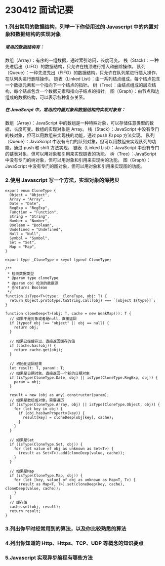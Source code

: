 # 230412 面试记要

### 1.列出常用的数据结构，列举一下你使用过的 Javascript 中的内置对象和数据结构的实现对象

##### 常用的数据结构有：

数组（Array）：有序的一组数据，通过索引访问，长度可变。
栈（Stack）：一种先进后出（LIFO）的数据结构，只允许在栈顶进行插入和删除操作。
队列（Queue）：一种先进先出（FIFO）的数据结构，只允许在队列尾进行插入操作，在队列头进行删除操作。
链表（Linked List）：由一系列结点组成，每个结点包含一个数据元素和一个指向下一个结点的指针。
树（Tree）：由结点组成的层次结构，每个结点包含一个数据元素和指向子结点的指针。
图（Graph）：由节点和边组成的数据结构，可以表示各种复杂关系。

##### 在 JavaScript 中，常用的内置对象和数据结构的实现对象有：

数组（Array）：JavaScript 中的数组是一种特殊对象，可以存储任意类型的数据，长度可变。数组的实现对象是 Array。
栈（Stack）：JavaScript 中没有专门的栈对象，但可以用数组来实现栈的功能，通过 push 和 pop 方法实现。
队列（Queue）：JavaScript 中没有专门的队列对象，但可以用数组来实现队列的功能，通过 push 和 shift 方法实现。
链表（Linked List）：JavaScript 中没有专门的链表对象，但可以用对象和引用来实现链表的功能。
树（Tree）：JavaScript 中没有专门的树对象，但可以用对象和引用来实现树的功能。
图（Graph）：JavaScript 中没有专门的图对象，但可以用对象和引用来实现图的功能。

### 2.使用 Javascript 写一个方法，实现对象的深拷贝

```
export enum CloneType {
  Object = "Object",
  Array = "Array",
  Date = "Date",
  RegExp = "RegExp",
  Function = "Function",
  String = "String",
  Number = "Number",
  Boolean = "Boolean",
  Undefined = "Undefined",
  Null = "Null",
  Symbol = "Symbol",
  Set = "Set",
  Map = "Map",
}

export type _CloneType = keyof typeof CloneType;

/**
 * 检测数据类型
 * @param type cloneType
 * @param obj 检测的数据源
 * @returns Boolean
 */
function isType<T>(type: _CloneType, obj: T) {
  return Object.prototype.toString.call(obj) === `[object ${type}]`;
}

function cloneDeep<T>(obj: T, cache = new WeakMap()): T {
  // 如果不是对象或者是null，直接返回
  if (typeof obj !== "object" || obj == null) {
    return obj;
  }

  // 如果已经缓存过，直接返回缓存的值
  if (cache.has(obj)) {
    return cache.get(obj);
  }

  // 初始化返回结果
  let result: T, param!: T;
  // 如果是日期对象，直接返回一个新的日期对象
  if (isType(CloneType.Date, obj) || isType(CloneType.RegExp, obj)) {
    param = obj;
  }

  result = new (obj as any).constructor(param);
  // 如果是数组或对象，需要遍历
  if (isType(CloneType.Array, obj) || isType(CloneType.Object, obj)) {
    for (let key in obj) {
      if (obj.hasOwnProperty(key)) {
        result[key] = cloneDeep(obj[key], cache);
      }
    }
  }

  // 如果是Set
  if (isType(CloneType.Set, obj)) {
    for (let value of obj as unknown as Set<T>) {
      (result as Set<T>).add(cloneDeep(value, cache));
    }
  }

  // 如果是Map
  if (isType(CloneType.Map, obj)) {
    for (let [key, value] of obj as unknown as Map<T, T>) {
      (result as Map<T, T>).set(cloneDeep(key, cache), cloneDeep(value, cache));
    }
  }
  // 缓存值
  cache.set(obj, result);
  return result;
}
```

### 3.列出你平时经常用到的算法，以及你比较熟悉的算法

### 4.列出你知道的 Http、Https、TCP、UDP 等概念的知识要点

### 5.Javascript 实现异步编程有哪些方法
